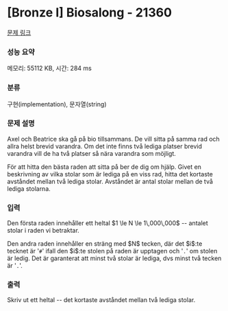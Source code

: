 # [Bronze I] Biosalong - 21360 

[문제 링크](https://www.acmicpc.net/problem/21360) 

### 성능 요약

메모리: 55112 KB, 시간: 284 ms

### 분류

구현(implementation), 문자열(string)

### 문제 설명

<p>Axel och Beatrice ska gå på bio tillsammans. De vill sitta på samma rad och allra helst brevid varandra. Om det inte finns två lediga platser brevid varandra vill de ha två platser så nära varandra som möjligt.</p>

<p>För att hitta den bästa raden att sitta på ber de dig om hjälp. Givet en beskrivning av vilka stolar som är lediga på en viss rad, hitta det kortaste avståndet mellan två lediga stolar. Avståndet är antal stolar mellan de två lediga stolarna.</p>

### 입력 

 <p>Den första raden innehåller ett heltal $1 \le N \le 1\,000\,000$ -- antalet stolar i raden vi betraktar.</p>

<p>Den andra raden innehåller en sträng med $N$ tecken, där det $i$:te tecknet är '<code>#</code>' ifall den $i$:te stolen på raden är upptagen och '<code>.</code>' om stolen är ledig. Det är garanterat att minst två stolar är lediga, dvs minst två tecken är '<code>.</code>'.</p>

### 출력 

 <p>Skriv ut ett heltal -- det kortaste avståndet mellan två lediga stolar.</p>

